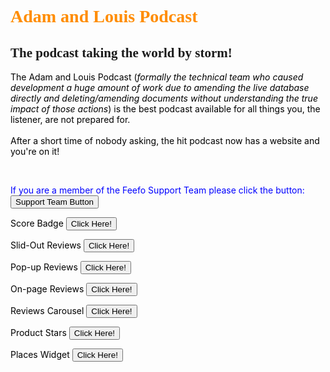 <html lang="en">
<head>
    <meta charset="UTF-8">
    <style>
        h1   {color: darkorange;}
        p    {color: black;}
    </style>
</head>
<body>
<h1 style="font-family:verdana;">Adam and Louis Podcast</h1>
<h2 style="font-family:Comic sans MS;">The podcast taking the world by storm!</h2>
<p>The Adam and Louis Podcast (<em>formally the technical team who caused development a huge amount of work due to amending the live database directly and deleting/amending documents without understanding the true impact of those actions</em>) is the best podcast available for all things you, the listener, are not prepared for.
    <br /><br /> After a short time of nobody asking, the hit podcast now has a website and you're on it!</p>
<br />
<p id="demo" style="color:blue;">If you are a member of the Feefo Support Team please click the button: <button type="button" onclick='document.getElementById("demo").innerHTML = "Hello Support Team!"'>Support Team Button</button></p>

<form action="score_badge.html"><p>Score Badge    <button type="submit">Click Here!</button></p></form>
<form action="slide_out.html"><p>Slid-Out Reviews    <button type="submit">Click Here!</button></p></form>
<form action="pop_up.html"><p>Pop-up Reviews    <button type="submit">Click Here!</button></p></form>
<form action="on_page.html"><p>On-page Reviews    <button type="submit">Click Here!</button></p></form>
<form action="reviews_carousel.html"><p>Reviews Carousel    <button type="submit">Click Here!</button></p></form>
<form action="product_stars.html"><p>Product Stars    <button type="submit">Click Here!</button></p></form>
<form action="places_widget.html"><p>Places Widget    <button type="submit">Click Here!</button></p></form>
</body>
</html>
